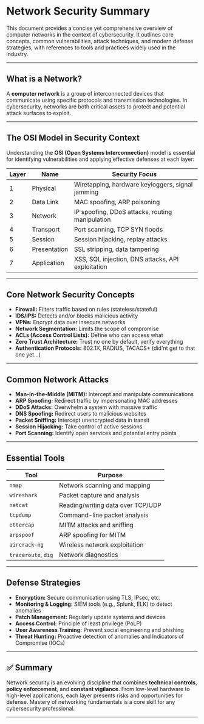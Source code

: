 # Network Security Summary

This document provides a concise yet comprehensive overview of computer networks in the context of cybersecurity. It outlines core concepts, common vulnerabilities, attack techniques, and modern defense strategies, with references to tools and practices widely used in the industry.

---

##  What is a Network?

A **computer network** is a group of interconnected devices that communicate using specific protocols and transmission technologies. In cybersecurity, networks are both critical assets to protect and potential attack surfaces to exploit.

---

##  The OSI Model in Security Context

Understanding the **OSI (Open Systems Interconnection)** model is essential for identifying vulnerabilities and applying effective defenses at each layer:

| Layer | Name           | Security Focus                                   |
|-------|----------------|--------------------------------------------------|
| 1     | Physical        | Wiretapping, hardware keyloggers, signal jamming |
| 2     | Data Link       | MAC spoofing, ARP poisoning                      |
| 3     | Network         | IP spoofing, DDoS attacks, routing manipulation  |
| 4     | Transport       | Port scanning, TCP SYN floods                    |
| 5     | Session         | Session hijacking, replay attacks                |
| 6     | Presentation    | SSL stripping, data tampering                    |
| 7     | Application     | XSS, SQL injection, DNS attacks, API exploitation|

---

##  Core Network Security Concepts

- **Firewall:** Filters traffic based on rules (stateless/stateful)
- **IDS/IPS:** Detects and/or blocks malicious activity
- **VPNs:** Encrypt data over insecure networks
- **Network Segmentation:** Limits the scope of compromise
- **ACLs (Access Control Lists):** Define who can access what
- **Zero Trust Architecture:** Trust no one by default, verify everything
- **Authentication Protocols:** 802.1X, RADIUS, TACACS+ (did'nt get to that one yet...)

---

## Common Network Attacks

- **Man-in-the-Middle (MITM):** Intercept and manipulate communications
- **ARP Spoofing:** Redirect traffic by impersonating MAC addresses
- **DDoS Attacks:** Overwhelm a system with massive traffic
- **DNS Spoofing:** Redirect users to malicious websites
- **Packet Sniffing:** Intercept unencrypted data in transit
- **Session Hijacking:** Take control of active sessions
- **Port Scanning:** Identify open services and potential entry points

---

##  Essential Tools

| Tool        | Purpose                       |
|-------------|-------------------------------|
| `nmap`      | Network scanning and mapping  |
| `wireshark` | Packet capture and analysis   |
| `netcat`    | Reading/writing data over TCP/UDP |
| `tcpdump`   | Command-line packet analysis  |
| `ettercap`  | MITM attacks and sniffing     |
| `arpspoof`  | ARP spoofing for MITM         |
| `aircrack-ng` | Wireless network exploitation |
| `traceroute`, `dig` | Network diagnostics     |

---

##  Defense Strategies

- **Encryption:** Secure communication using TLS, IPsec, etc.
- **Monitoring & Logging:** SIEM tools (e.g., Splunk, ELK) to detect anomalies
- **Patch Management:** Regularly update systems and devices
- **Access Control:** Principle of least privilege (PoLP)
- **User Awareness Training:** Prevent social engineering and phishing
- **Threat Hunting:** Proactive detection of anomalies and Indicators of Compromise (IOCs)

---
## ✅ Summary

Network security is an evolving discipline that combines **technical controls**, **policy enforcement**, and **constant vigilance**. From low-level hardware to high-level applications, each layer presents risks and opportunities for defense. Mastery of networking fundamentals is a core skill for any cybersecurity professional.

---
